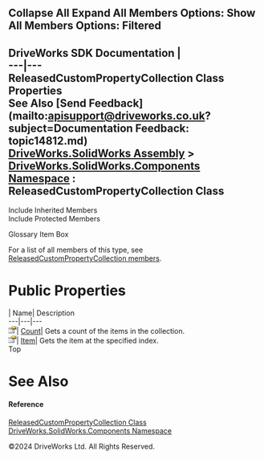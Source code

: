        

 Collapse All Expand All  Members Options: Show All  Members Options: Filtered   
---  
DriveWorks SDK Documentation  |   
---|---  
ReleasedCustomPropertyCollection Class Properties   
See Also [Send Feedback](mailto:apisupport@driveworks.co.uk?subject=Documentation Feedback: topic14812.md)  
[DriveWorks.SolidWorks Assembly](topic13342.md) > [DriveWorks.SolidWorks.Components Namespace](topic13925.md) : ReleasedCustomPropertyCollection Class  
---  
  
Include Inherited Members    
Include Protected Members    


Glossary Item Box

For a list of all members of this type, see [ReleasedCustomPropertyCollection members](topic14813.md).

# Public Properties

| Name| Description  
---|---|---  
![Public Property](dotnetimages/publicProperty.gif)| [Count](topic14824.md)| Gets a count of the items in the collection.   
![Public Property](dotnetimages/publicProperty.gif)| [Item](topic14825.md)| Gets the item at the specified index.   
Top

# See Also

#### Reference

[ReleasedCustomPropertyCollection Class](topic14812.md)   
[DriveWorks.SolidWorks.Components Namespace](topic13925.md)

©2024 DriveWorks Ltd. All Rights Reserved.
